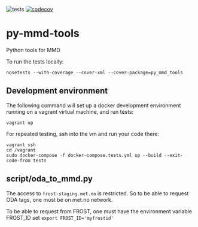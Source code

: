 ![tests](https://github.com/metno/py-mmd-tools/workflows/tests/badge.svg)
[![codecov](https://codecov.io/gh/metno/py-mmd-tools/branch/master/graph/badge.svg)](https://codecov.io/gh/metno/py-mmd-tools)

# py-mmd-tools

Python tools for MMD

To run the tests locally:
```
nosetests --with-coverage --cover-xml --cover-package=py_mmd_tools
```
## Development environment

The following command will set up a docker development environment running on a vagrant virtual machine, and run tests:

```
vagrant up
```

For repeated testing, ssh into the vm and run your code there:

```
vagrant ssh
cd /vagrant
sudo docker-compose -f docker-compose.tests.yml up --build --exit-code-from tests
```

## script/oda_to_mmd.py

The access to `frost-staging.met.no` is restricted. So to be able to request ODA tags, one must be on met.no network.

To be able to request from FROST, one must have the environment variable FROST_ID set
`export FROST_ID='myfrostid'`
